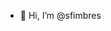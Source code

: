 - 👋 Hi, I’m @sfimbres

<!---
sfimbres/sfimbres is a ✨ special ✨ repository because its `README.md` (this file) appears on your GitHub profile.
You can click the Preview link to take a look at your changes.
--->
